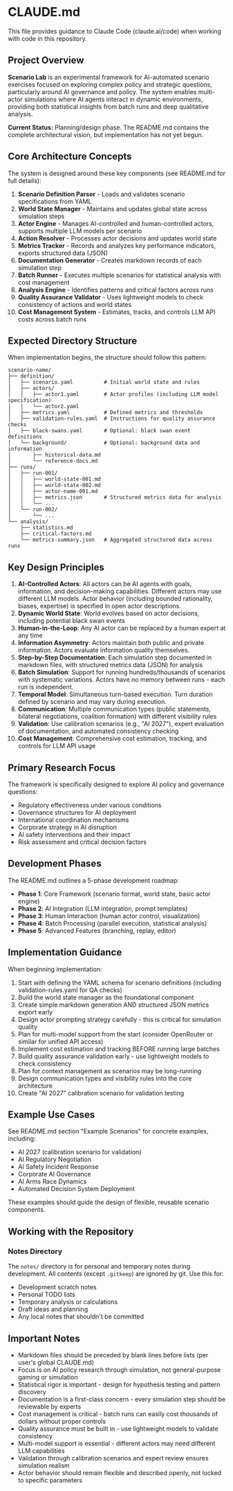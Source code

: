 # CLAUDE.md

This file provides guidance to Claude Code (claude.ai/code) when working with code in this repository.

## Project Overview

**Scenario Lab** is an experimental framework for AI-automated scenario exercises focused on exploring complex policy and strategic questions, particularly around AI governance and policy. The system enables multi-actor simulations where AI agents interact in dynamic environments, providing both statistical insights from batch runs and deep qualitative analysis.

**Current Status:** Planning/design phase. The README.md contains the complete architectural vision, but implementation has not yet begun.

## Core Architecture Concepts

The system is designed around these key components (see README.md for full details):

1. **Scenario Definition Parser** - Loads and validates scenario specifications from YAML
2. **World State Manager** - Maintains and updates global state across simulation steps
3. **Actor Engine** - Manages AI-controlled and human-controlled actors, supports multiple LLM models per scenario
4. **Action Resolver** - Processes actor decisions and updates world state
5. **Metrics Tracker** - Records and analyzes key performance indicators, exports structured data (JSON)
6. **Documentation Generator** - Creates markdown records of each simulation step
7. **Batch Runner** - Executes multiple scenarios for statistical analysis with cost management
8. **Analysis Engine** - Identifies patterns and critical factors across runs
9. **Quality Assurance Validator** - Uses lightweight models to check consistency of actions and world states
10. **Cost Management System** - Estimates, tracks, and controls LLM API costs across batch runs

## Expected Directory Structure

When implementation begins, the structure should follow this pattern:

```
scenario-name/
├── definition/
│   ├── scenario.yaml          # Initial world state and rules
│   ├── actors/
│   │   ├── actor1.yaml        # Actor profiles (including LLM model specification)
│   │   └── actor2.yaml
│   ├── metrics.yaml           # Defined metrics and thresholds
│   ├── validation-rules.yaml  # Instructions for quality assurance checks
│   ├── black-swans.yaml       # Optional: black swan event definitions
│   └── background/            # Optional: background data and information
│       ├── historical-data.md
│       └── reference-docs.md
├── runs/
│   ├── run-001/
│   │   ├── world-state-001.md
│   │   ├── world-state-002.md
│   │   ├── actor-name-001.md
│   │   ├── metrics.json       # Structured metrics data for analysis
│   │   └── ...
│   └── run-002/
│       └── ...
└── analysis/
    ├── statistics.md
    ├── critical-factors.md
    └── metrics-summary.json   # Aggregated structured data across runs
```

## Key Design Principles

1. **AI-Controlled Actors**: All actors can be AI agents with goals, information, and decision-making capabilities. Different actors may use different LLM models. Actor behavior (including bounded rationality, biases, expertise) is specified in open actor descriptions.
2. **Dynamic World State**: World evolves based on actor decisions, including potential black swan events
3. **Human-in-the-Loop**: Any AI actor can be replaced by a human expert at any time
4. **Information Asymmetry**: Actors maintain both public and private information. Actors evaluate information quality themselves.
5. **Step-by-Step Documentation**: Each simulation step documented in markdown files, with structured metrics data (JSON) for analysis
6. **Batch Simulation**: Support for running hundreds/thousands of scenarios with systematic variations. Actors have no memory between runs - each run is independent.
7. **Temporal Model**: Simultaneous turn-based execution. Turn duration defined by scenario and may vary during execution.
8. **Communication**: Multiple communication types (public statements, bilateral negotiations, coalition formation) with different visibility rules
9. **Validation**: Use calibration scenarios (e.g., "AI 2027"), expert evaluation of documentation, and automated consistency checking
10. **Cost Management**: Comprehensive cost estimation, tracking, and controls for LLM API usage

## Primary Research Focus

The framework is specifically designed to explore AI policy and governance questions:

- Regulatory effectiveness under various conditions
- Governance structures for AI deployment
- International coordination mechanisms
- Corporate strategy in AI disruption
- AI safety interventions and their impact
- Risk assessment and critical decision factors

## Development Phases

The README.md outlines a 5-phase development roadmap:

- **Phase 1**: Core Framework (scenario format, world state, basic actor engine)
- **Phase 2**: AI Integration (LLM integration, prompt templates)
- **Phase 3**: Human Interaction (human actor control, visualization)
- **Phase 4**: Batch Processing (parallel execution, statistical analysis)
- **Phase 5**: Advanced Features (branching, replay, editor)

## Implementation Guidance

When beginning implementation:

1. Start with defining the YAML schema for scenario definitions (including validation-rules.yaml for QA checks)
2. Build the world state manager as the foundational component
3. Create simple markdown generation AND structured JSON metrics export early
4. Design actor prompting strategy carefully - this is critical for simulation quality
5. Plan for multi-model support from the start (consider OpenRouter or similar for unified API access)
6. Implement cost estimation and tracking BEFORE running large batches
7. Build quality assurance validation early - use lightweight models to check consistency
8. Plan for context management as scenarios may be long-running
9. Design communication types and visibility rules into the core architecture
10. Create "AI 2027" calibration scenario for validation testing

## Example Use Cases

See README.md section "Example Scenarios" for concrete examples, including:

- AI 2027 (calibration scenario for validation)
- AI Regulatory Negotiation
- AI Safety Incident Response
- Corporate AI Governance
- AI Arms Race Dynamics
- Automated Decision System Deployment

These examples should guide the design of flexible, reusable scenario components.

## Working with the Repository

### Notes Directory

The `notes/` directory is for personal and temporary notes during development. All contents (except `.gitkeep`) are ignored by git. Use this for:

- Development scratch notes
- Personal TODO lists
- Temporary analysis or calculations
- Draft ideas and planning
- Any local notes that shouldn't be committed

## Important Notes

- Markdown files should be preceded by blank lines before lists (per user's global CLAUDE.md)
- Focus is on AI policy research through simulation, not general-purpose gaming or simulation
- Statistical rigor is important - design for hypothesis testing and pattern discovery
- Documentation is a first-class concern - every simulation step should be reviewable by experts
- Cost management is critical - batch runs can easily cost thousands of dollars without proper controls
- Quality assurance must be built in - use lightweight models to validate consistency
- Multi-model support is essential - different actors may need different LLM capabilities
- Validation through calibration scenarios and expert review ensures simulation realism
- Actor behavior should remain flexible and described openly, not locked to specific parameters
